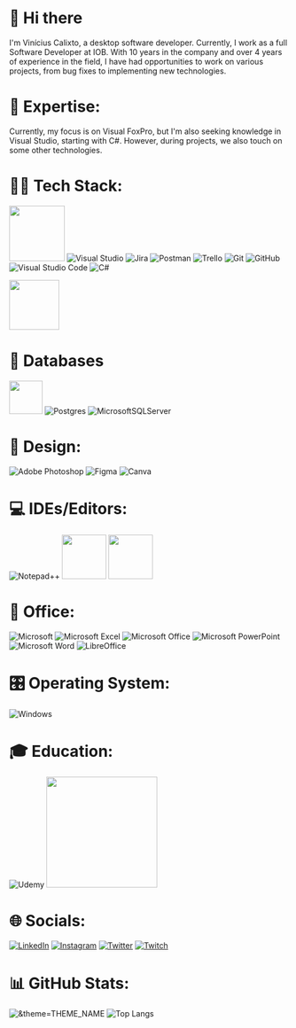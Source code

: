 <!--
**ViniciusCalixto/ViniciusCalixto** is a ✨ _special_ ✨ repository because its `README.md` (this file) appears on your GitHub profile.

Here are some ideas to get you started:

- 🔭 I’m currently working on ...
- 🌱 I’m currently learning ...
- 👯 I’m looking to collaborate on ...
- 🤔 I’m looking for help with ...
- 💬 Ask me about ...
- 📫 How to reach me: ...
- 😄 Pronouns: ...
- ⚡ Fun fact: ...
-->

# 👋 Hi there 
I'm Vinícius Calixto, a desktop software developer. Currently, I work as a full Software Developer at IOB. With 10 years in the company and over 4 years of experience in the field, I have had opportunities to work on various projects, from bug fixes to implementing new technologies.

# 🚀 Expertise:
Currently, my focus is on Visual FoxPro, but I'm also seeking knowledge in Visual Studio, starting with C#. However, during projects, we also touch on some other technologies.

# 👨‍💻 Tech Stack:
<!--![FoxPro]()-->
[<img src="https://technewskb.com/wp-content/uploads/2016/09/visualfoxpro.jpg" width="100"/>]([https://technewskb.com/wp-content/uploads/2016/09/visualfoxpro.jpg])
![Visual Studio](https://img.shields.io/badge/Visual%20Studio-5C2D91.svg?style=for-the-badge&logo=visual-studio&logoColor=white)
![Jira](https://img.shields.io/badge/jira-%230A0FFF.svg?style=for-the-badge&logo=jira&logoColor=white)
![Postman](https://img.shields.io/badge/Postman-FF6C37?style=for-the-badge&logo=postman&logoColor=white)
![Trello](https://img.shields.io/badge/Trello-%23026AA7.svg?style=for-the-badge&logo=Trello&logoColor=white)
![Git](https://img.shields.io/badge/git-%23F05033.svg?style=for-the-badge&logo=git&logoColor=white)
![GitHub](https://img.shields.io/badge/github-%23121011.svg?style=for-the-badge&logo=github&logoColor=white)
![Visual Studio Code](https://img.shields.io/badge/Visual%20Studio%20Code-0078d7.svg?style=for-the-badge&logo=visual-studio-code&logoColor=white)
![C#](https://img.shields.io/badge/c%23-%23239120.svg?style=for-the-badge&logo=c-sharp&logoColor=white)
<!--![Altova]()-->
[<img src="https://cdn.softwarereviews.com/production/logos/offering_score_snapshots/66452/original/Altova_MapForce_Logo.png?1677761968" width="90"/>]([https://cdn.softwarereviews.com/production/logos/offering_score_snapshots/66452/original/Altova_MapForce_Logo.png?1677761968])



# 💾 Databases
[<img src="https://www.cdata.com/ui/img/logo-xbase.png" width="60"/>]([https://www.cdata.com/ui/img/logo-xbase.png])
![Postgres](https://img.shields.io/badge/postgres-%23316192.svg?style=for-the-badge&logo=postgresql&logoColor=white)
![MicrosoftSQLServer](https://img.shields.io/badge/Microsoft%20SQL%20Server-CC2927?style=for-the-badge&logo=microsoft%20sql%20server&logoColor=white)

# 🎨 Design:
![Adobe Photoshop](https://img.shields.io/badge/adobe%20photoshop-%2331A8FF.svg?style=for-the-badge&logo=adobe%20photoshop&logoColor=white)
![Figma](https://img.shields.io/badge/figma-%23F24E1E.svg?style=for-the-badge&logo=figma&logoColor=white)
![Canva](https://img.shields.io/badge/Canva-%2300C4CC.svg?style=for-the-badge&logo=Canva&logoColor=white)

# 💻 IDEs/Editors:
![Notepad++](https://img.shields.io/badge/Notepad++-90E59A.svg?style=for-the-badge&logo=notepad%2b%2b&logoColor=black)
[<img src="https://i0.wp.com/www.geekyard.com/wp-content/uploads/2010/07/WinMerge-Merge-files-and-folders.png" width="80"/>]([https://i0.wp.com/www.geekyard.com/wp-content/uploads/2010/07/WinMerge-Merge-files-and-folders.png])
[<img src="https://upload.wikimedia.org/wikipedia/ru/5/58/PSPad_logo.jpg" width="80"/>]([https://upload.wikimedia.org/wikipedia/ru/5/58/PSPad_logo.jpg])

# 🏢 Office:
![Microsoft](https://img.shields.io/badge/Microsoft-0078D4?style=for-the-badge&logo=microsoft&logoColor=white)
![Microsoft Excel](https://img.shields.io/badge/Microsoft_Excel-217346?style=for-the-badge&logo=microsoft-excel&logoColor=white)
![Microsoft Office](https://img.shields.io/badge/Microsoft_Office-D83B01?style=for-the-badge&logo=microsoft-office&logoColor=white)
![Microsoft PowerPoint](https://img.shields.io/badge/Microsoft_PowerPoint-B7472A?style=for-the-badge&logo=microsoft-powerpoint&logoColor=white)
![Microsoft Word](https://img.shields.io/badge/Microsoft_Word-2B579A?style=for-the-badge&logo=microsoft-word&logoColor=white)
![LibreOffice](https://img.shields.io/badge/LibreOffice-%2318A303?style=for-the-badge&logo=LibreOffice&logoColor=white)

# 🎛️ Operating System:
![Windows](https://img.shields.io/badge/Windows-0078D6?style=for-the-badge&logo=windows&logoColor=white)

# 🎓 Education:
![Udemy](https://img.shields.io/badge/Udemy-A435F0?style=for-the-badge&logo=Udemy&logoColor=white)
[<img src="https://tm.ibxk.com.br/2022/11/01/black-friday-parceiro.gif" width="200"/>]([https://tm.ibxk.com.br/2022/11/01/black-friday-parceiro.gif])
<!--[Alura]()-->

# 🌐 Socials:
[![LinkedIn](https://img.shields.io/badge/linkedin-%230077B5.svg?style=for-the-badge&logo=linkedin&logoColor=white)](https://www.linkedin.com/in/oviniciuscalixto/)
[![Instagram](https://img.shields.io/badge/Instagram-%23E4405F.svg?style=for-the-badge&logo=Instagram&logoColor=white)](https://www.instagram.com/vinicius_cxt/)
[![Twitter](https://img.shields.io/badge/Twitter-%231DA1F2.svg?style=for-the-badge&logo=Twitter&logoColor=white)](https://twitter.com/oXissto)
[![Twitch](https://img.shields.io/badge/Twitch-%239146FF.svg?style=for-the-badge&logo=Twitch&logoColor=white)](https://twitter.com/oXissto)


# 📊 GitHub Stats:
![&theme=THEME_NAME](https://github-readme-stats.vercel.app/api?username=viniciuscalixto&show_icons=true&theme=tokyonight)
![Top Langs](https://github-readme-stats.vercel.app/api/top-langs/?username=viniciuscalixto&layout=compact&show_icons=true&theme=tokyonight)
<!--
dark, radical, merko, gruvbox, tokyonight, onedark, cobalt, synthwave, highcontrast, dracula
![&theme=THEME_NAME](https://github-readme-stats.vercel.app/api?username=viniciuscalixto&show_icons=true&theme=dark)
![&theme=THEME_NAME](https://github-readme-stats.vercel.app/api?username=viniciuscalixto&show_icons=true&theme=radical)
![&theme=THEME_NAME](https://github-readme-stats.vercel.app/api?username=viniciuscalixto&show_icons=true&theme=merko)
![&theme=THEME_NAME](https://github-readme-stats.vercel.app/api?username=viniciuscalixto&show_icons=true&theme=gruvbox)
![&theme=THEME_NAME](https://github-readme-stats.vercel.app/api?username=viniciuscalixto&show_icons=true&theme=onedark)
![&theme=THEME_NAME](https://github-readme-stats.vercel.app/api?username=viniciuscalixto&show_icons=true&theme=cobalt)
![&theme=THEME_NAME](https://github-readme-stats.vercel.app/api?username=viniciuscalixto&show_icons=true&theme=synthwave)
![&theme=THEME_NAME](https://github-readme-stats.vercel.app/api?username=viniciuscalixto&show_icons=true&theme=highcontrast)
![&theme=THEME_NAME](https://github-readme-stats.vercel.app/api?username=viniciuscalixto&show_icons=true&theme=dracula)
-->
